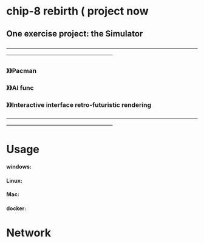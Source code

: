# chip-8 rebirth ( project now


## One exercise project: the Simulator


————————————————————————————————————————————————————————


### 》》Pacman
### 》》AI func
### 》》Interactive interface retro-futuristic rendering


————————————————————————————————————————————————————————
# Usage
#### windows:
#### Linux:
#### Mac:
#### docker:

# Network
